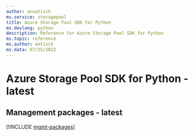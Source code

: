 ```yaml
---
author: annatisch
ms.service: storagepool
title: Azure Storage Pool SDK for Python
ms.devlang: python
description: Reference for Azure Storage Pool SDK for Python
ms.topic: reference
ms.author: antisch
ms.data: 07/25/2022
---
```

# Azure Storage Pool SDK for Python - latest

## Management packages - latest
[!INCLUDE [mgmt-packages](storage-pool-mgmt-index.md)]